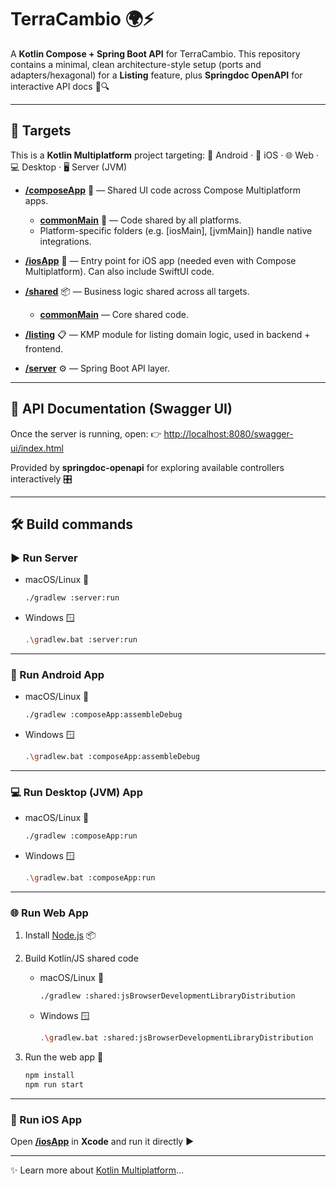 # TerraCambio 🌍⚡️

A **Kotlin Compose + Spring Boot API** for TerraCambio.
This repository contains a minimal, clean architecture-style setup (ports and adapters/hexagonal) for a **Listing** feature, plus **Springdoc OpenAPI** for interactive API docs 📑🔍

---

## 🎯 Targets

This is a **Kotlin Multiplatform** project targeting:
📱 Android · 🍏 iOS · 🌐 Web · 💻 Desktop · 🖥️ Server (JVM)

* **[/composeApp](./composeApp/src)** 🧩 — Shared UI code across Compose Multiplatform apps.

  * **[commonMain](./composeApp/src/commonMain/kotlin)** 🔄 — Code shared by all platforms.
  * Platform-specific folders (e.g. \[iosMain], \[jvmMain]) handle native integrations.

* **[/iosApp](./iosApp/iosApp)** 🍏 — Entry point for iOS app (needed even with Compose Multiplatform). Can also include SwiftUI code.

* **[/shared](./shared/src)** 📦 — Business logic shared across all targets.

  * **[commonMain](./shared/src/commonMain/kotlin)** — Core shared code.

* **[/listing](./listing/src/commonMain/kotlin/com/github/braiso_22/listing)** 📋 — KMP module for listing domain logic, used in backend + frontend.

* **[/server](./server/src/main/kotlin/com/braiso_22/terracambio)** ⚙️ — Spring Boot API layer.

---

## 📖 API Documentation (Swagger UI)

Once the server is running, open:
👉 [http://localhost:8080/swagger-ui/index.html](http://localhost:8080/swagger-ui/index.html)

Provided by **springdoc-openapi** for exploring available controllers interactively 🎛️

---

## 🛠️ Build commands

### ▶️ Run Server

* macOS/Linux 🐧

  ```sh
  ./gradlew :server:run
  ```
* Windows 🪟

  ```sh
  .\gradlew.bat :server:run
  ```

---

### 📱 Run Android App

* macOS/Linux 🐧

  ```sh
  ./gradlew :composeApp:assembleDebug
  ```
* Windows 🪟

  ```sh
  .\gradlew.bat :composeApp:assembleDebug
  ```

---

### 💻 Run Desktop (JVM) App

* macOS/Linux 🐧

  ```sh
  ./gradlew :composeApp:run
  ```
* Windows 🪟

  ```sh
  .\gradlew.bat :composeApp:run
  ```

---

### 🌐 Run Web App

1. Install [Node.js](https://nodejs.org/en/download) 📦
2. Build Kotlin/JS shared code

   * macOS/Linux 🐧

     ```sh
     ./gradlew :shared:jsBrowserDevelopmentLibraryDistribution
     ```
   * Windows 🪟

     ```sh
     .\gradlew.bat :shared:jsBrowserDevelopmentLibraryDistribution
     ```
3. Run the web app 🚀

   ```sh
   npm install
   npm run start
   ```

---

### 🍏 Run iOS App

Open **[/iosApp](./iosApp)** in **Xcode** and run it directly ▶️

---

✨ Learn more about [Kotlin Multiplatform](https://www.jetbrains.com/help/kotlin-multiplatform-dev/get-started.html)…

